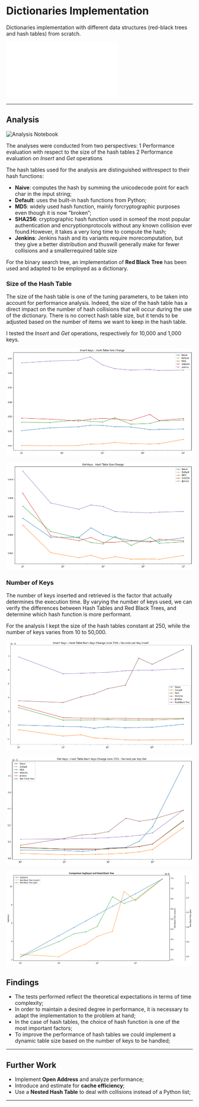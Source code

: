 # Dictionaries Implementation

Dictionaries implementation with different data structures (red-black trees and hash tables) from scratch.

![Read presentation](./Assets/Algorithms_Dictionary_Implementations.pdf)

---


## Analysis

![Analysis Notebook](./analysis.ipynb)

The analyses were conducted from two perspectives: 
 1 Performance evaluation with respect to the size of the hash tables
 2 Performance evaluation on *Insert* and *Get* operations
 
The hash tables used for the analysis are distinguished withrespect to their hash functions:  
 - **Naive**: computes the hash by summing the unicodecode point for each char in the input string;
 - **Default**: uses the built-in hash functions from Python;
 - **MD5**: widely used hash function, mainly forcryptographic purposes even though it is now ”broken”;
 - **SHA256**: cryptographic hash function used in someof the most popular authentication and encryptionprotocols without any known collision ever found.However, it takes a very long time to compute the hash;
 - **Jenkins**: Jenkins hash and its variants require morecomputation, but they give a better distribution and thuswill generally make for fewer collisions and a smallerrequired table size
 
For the binary search tree, an implementation of **Red Black Tree** has been used and adapted to be employed as a dictionary.


### Size of the Hash Table

The size of the hash table is one of the tuning parameters, to be taken into account for performance analysis.  Indeed, the size of the hash table has a direct impact on the number of hash collisions that will occur during the use of the dictionary. There is no correct hash table size, but it tends to be adjusted based on the number of items we want to keep in the hash table. 

I tested the *Insert* and *Get* operations, respectively for 10,000 and 1,000 keys.

![size-insert](./Assets/size-insert.png)


![size-get](./Assets/size-get.png)


### Number of Keys

The number of keys inserted and retrieved is the factor that actually determines the execution time.  By varying the number of keys used, we can verify the differences between Hash Tables and Red Black Trees, and determine which hash function is more performant. 

For the analysis I kept the size of the hash tables constant at 250, while the number of keys varies from 10 to 50,000.

![keys-insert](./Assets/keys-insert.png)

![keys-get](./Assets/keys-get.png)

![log](./Assets/comparison-log-rbt-2.png)



## Findings

 - The tests performed reflect the theoretical expectations in terms of time complexity;
 - In order to maintain a desired degree in performance, it is necessary to adapt the implementation to the problem at hand;
 - In the case of hash tables, the choice of hash function is one of the most important factors;
 - To improve the performance of hash tables we could implement a dynamic table size based on the number of keys to be handled;

---


## Further Work


 - Implement **Open Address** and analyze performance;
 - Introduce and estimate for **cache efficiency**;
 - Use a **Nested Hash Table** to deal with collisions instead of a Python list;
 
---


